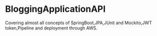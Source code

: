# BloggingApplicationAPI
Covering almost all concepts of SpringBoot,JPA,JUnit and Mockito,JWT token,Pipeline and deployment through AWS.
